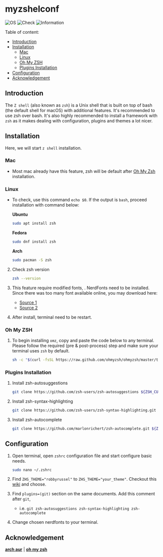 # myzshelconf

![OS](https://img.shields.io/badge/OS-Linux/Mac-white)
![Check](https://img.shields.io/badge/Status-Pass-brightgreen)
![Information](https://img.shields.io/badge/Information-Terminal-yellow)

Table of content:

- [Introduction](#introduction)
- [Installation](#installation)
  - [Mac](#mac)
  - [Linux](#linux)
  - [Oh My ZSH](#oh-my-zsh)
  - [Plugins Installation](#plugins-installation)
- [Configuration](#configuration)
- [Acknowledgement](#acknowledgement)

## Introduction

The `Z shell` (also known as `zsh`) is a Unix shell that is built on top of bash (the default shell for macOS) with additional features. It's recommended to use zsh over bash. It's also highly recommended to install a framework with `zsh` as it makes dealing with configuration, plugins and themes a lot nicer. 

## Installation

Here, we will start `z shell` installation.

### Mac

 - Most mac already have this feature, zsh will be default after [Oh My Zsh](https://ohmyz.sh/) installation.

### Linux

 - To check, use this command `echo $0`. If the output is `bash`, proceed installation with command below:

   **Ubuntu**

   ```bash
   sudo apt install zsh
   ```

   **Fedora**

   ```bash
   sudo dnf install zsh
   ```

   **Arch**

   ```bash
   sudo pacman -S zsh
   ```

2. Check zsh version

   ```zsh
   zsh --version
   ```

3. This feature require modified fonts, .  NerdFonts need to be installed. Since there was too many font available online, you may download here:
	 - [Source 1](https://www.nerdfonts.com/font-downloads)
	 - [Source 2](https://www.nerdfonts.com/)

4. After install, terminal need to be restart.

### Oh My ZSH

1. To begin installing `omz`, copy and paste the code below to any terminal. Please follow the required (pre & post-process) step and make sure your terminal uses `zsh` by default.

   ```zsh
   sh -c "$(curl -fsSL https://raw.github.com/ohmyzsh/ohmyzsh/master/tools/install.sh)"
   ```

### Plugins Installation

1. Install zsh-autosuggestions

   ```zsh
   git clone https://github.com/zsh-users/zsh-autosuggestions ${ZSH_CUSTOM:-~/.oh-my-zsh/custom}/plugins/zsh-autosuggestions
   ```
   
2. Install zsh-syntax-highlighting

   ```zsh
   git clone https://github.com/zsh-users/zsh-syntax-highlighting.git ${ZSH_CUSTOM:-~/.oh-my-zsh/custom}/plugins/zsh-syntax-highlighting
   ```

3. Install zsh-autocomplete

   ```zsh
   git clone https://github.com/marlonrichert/zsh-autocomplete.git ${ZSH_CUSTOM:-~/.oh-my-zsh/custom}/plugins/zsh-autocomplete
   ```
   
## Configuration

1. Open terminal, open `zshrc` configuration file and start configure basic needs.

   ```zsh
   sudo nano ~/.zshrc
   ```

2. Find `ZHS_THEME="robbyrussel"` to `ZHS_THEME="your_theme"`. Checkout this [wiki](https://github.com/ohmyzsh/ohmyzsh/wiki/Themes) and choose. 

3. Find `plugins=(git)` section on the same documents. Add this comment after `git`, 
	 - i.e. `git zsh-autosuggestions zsh-syntax-highlighting zsh-autocomplete`

4. Change chosen nerdfonts to your terminal.

## Acknowledgement

[**arch aur**](https://aur.archlinux.org/packages/anycable-go) | [**oh my zsh**](https://ohmyz.sh)
